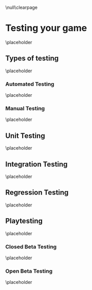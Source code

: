 \null\clearpage

Testing your game
=================

\placeholder

Types of testing
----------------

\placeholder

### Automated Testing

\placeholder

### Manual Testing

\placeholder

Unit Testing
------------

\placeholder

Integration Testing
-------------------

\placeholder

Regression Testing
------------------

\placeholder

Playtesting
-----------

\placeholder

### Closed Beta Testing

\placeholder

### Open Beta Testing

\placeholder
